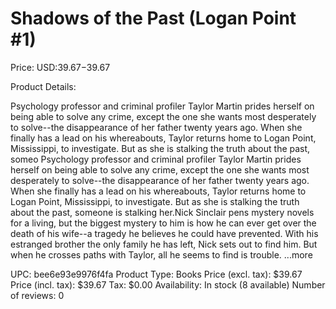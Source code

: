 # Shadows of the Past (Logan Point #1)

Price: USD:$39.67-$39.67

Product Details:

Psychology professor and criminal profiler Taylor Martin prides herself on being able to solve any crime, except the one she wants most desperately to solve--the disappearance of her father twenty years ago. When she finally has a lead on his whereabouts, Taylor returns home to Logan Point, Mississippi, to investigate. But as she is stalking the truth about the past, someo Psychology professor and criminal profiler Taylor Martin prides herself on being able to solve any crime, except the one she wants most desperately to solve--the disappearance of her father twenty years ago. When she finally has a lead on his whereabouts, Taylor returns home to Logan Point, Mississippi, to investigate. But as she is stalking the truth about the past, someone is stalking her.Nick Sinclair pens mystery novels for a living, but the biggest mystery to him is how he can ever get over the death of his wife--a tragedy he believes he could have prevented. With his estranged brother the only family he has left, Nick sets out to find him. But when he crosses paths with Taylor, all he seems to find is trouble. ...more

UPC: bee6e93e9976f4fa
Product Type: Books
Price (excl. tax): $39.67
Price (incl. tax): $39.67
Tax: $0.00
Availability: In stock (8 available)
Number of reviews: 0